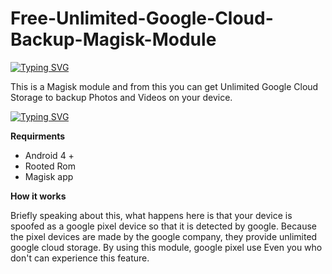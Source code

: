 # Free-Unlimited-Google-Cloud-Backup-Magisk-Module

[![Typing SVG](https://readme-typing-svg.demolab.com?font=Young+Serif&pause=1000&color=1BF700&center=true&random=false&width=435&lines=Free+Unlimited++Google+Cloud+Backup)](https://git.io/typing-svg)

This is a Magisk module and from this you can get Unlimited Google Cloud Storage to backup Photos and Videos on your device.

[![Typing SVG](https://readme-typing-svg.demolab.com?font=Young+Serif&pause=1000&color=F70000&center=true&random=false&width=435&lines=Remember+this+is+for+root+users+only)](https://git.io/typing-svg)


**Requirments**

- Android 4 +
- Rooted Rom
- Magisk app

**How it works**
  
  Briefly speaking about this, what happens here is that your device is spoofed as a google pixel device so that it is detected by google. Because the pixel devices are made by the google company, they provide unlimited google cloud storage. By using this module, google pixel use Even you who don't can experience this feature.

